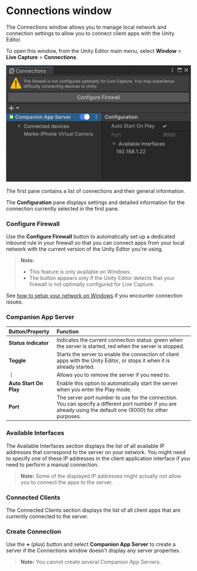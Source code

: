 # Connections window

The Connections window allows you to manage local network and connection settings to allow you to connect client apps with the Unity Editor.

To open this window, from the Unity Editor main menu, select **Window** > **Live Capture** > **Connections**.

![](images/ref-window-connections.png)

The first pane contains a list of connections and their general information.

The **Configuration** pane displays settings and detailed information for the connection currently selected in the first pane.

### Configure Firewall

Use the **Configure Firewall** button to automatically set up a dedicated inbound rule in your firewall so that you can connect apps from your local network with the current version of the Unity Editor you're using.

>**Note:**
>* This feature is only available on Windows.
>* The button appears only if the Unity Editor detects that your firewall is not optimally configured for Live Capture.

See [how to setup your network on Windows](connection-network.md) if you encounter connection issues.

### Companion App Server

| Button/Property | Function |
|:---|:---|
| **Status indicator** | Indicates the current connection status: green when the server is started, red when the server is stopped. |
| **Toggle** | Starts the server to enable the connection of client apps with the Unity Editor, or stops it when it is already started. |
| **⋮** | Allows you to remove the server if you need to. |
| **Auto Start On Play** | Enable this option to automatically start the server when you enter the Play mode. |
| **Port** | The server port number to use for the connection.<br />You can specify a different port number if you are already using the default one (9000) for other purposes. |

### Available Interfaces

The Available Interfaces section displays the list of all available IP addresses that correspond to the server on your network. You might need to specify one of these IP addresses in the client application interface if you need to perform a manual connection.

>**Note:** Some of the displayed IP addresses might actually not allow you to connect the apps to the server.

### Connected Clients

The Connected Clients section displays the list of all client apps that are currently connected to the server.

### Create Connection

Use the **+** (plus) button and select **Companion App Server** to create a server if the Connections window doesn't display any server properties.

>**Note:** You cannot create several Companion App Servers.
